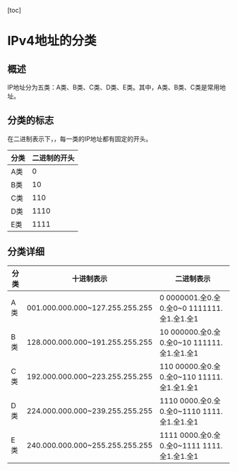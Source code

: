 [toc]

# IPv4地址的分类

## 概述

IP地址分为五类：A类、B类、C类、D类、E类。其中，A类、B类、C类是常用地址。

## 分类的标志

在二进制表示下，，每一类的IP地址都有固定的开头。

| 分类 | 二进制的开头 |
| ---- | ------------ |
| A类  | 0            |
| B类  | 10           |
| C类  | 110          |
| D类  | 1110         |
| E类  | 1111         |

## 分类详细

| 分类 | 十进制表示                      | 二进制表示                                  |
| ---- | ------------------------------- | ------------------------------------------- |
| A类  | 001.000.000.000~127.255.255.255 | 0 0000001.全0.全0.全0~0 1111111.全1.全1.全1 |
| B类  | 128.000.000.000~191.255.255.255 | 10 000000.全0.全0.全0~10 111111.全1.全1.全1 |
| C类  | 192.000.000.000~223.255.255.255 | 110 00000.全0.全0.全0~110 11111.全1.全1.全1 |
| D类  | 224.000.000.000~239.255.255.255 | 1110 0000.全0.全0.全0~1110 1111.全1.全1.全1 |
| E类  | 240.000.000.000~255.255.255.255 | 1111 0000.全0.全0.全0~1111 1111.全1.全1.全1 |
